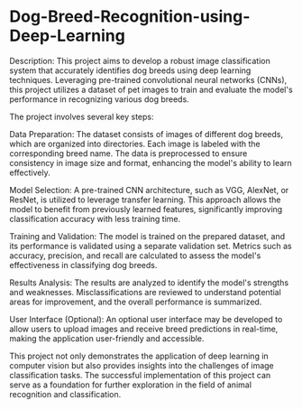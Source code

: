 # Dog-Breed-Recognition-using-Deep-Learning
Description: This project aims to develop a robust image classification system that accurately identifies dog breeds using deep learning techniques. Leveraging pre-trained convolutional neural networks (CNNs), this project utilizes a dataset of pet images to train and evaluate the model's performance in recognizing various dog breeds.

The project involves several key steps:

Data Preparation: The dataset consists of images of different dog breeds, which are organized into directories. Each image is labeled with the corresponding breed name. The data is preprocessed to ensure consistency in image size and format, enhancing the model's ability to learn effectively.

Model Selection: A pre-trained CNN architecture, such as VGG, AlexNet, or ResNet, is utilized to leverage transfer learning. This approach allows the model to benefit from previously learned features, significantly improving classification accuracy with less training time.

Training and Validation: The model is trained on the prepared dataset, and its performance is validated using a separate validation set. Metrics such as accuracy, precision, and recall are calculated to assess the model's effectiveness in classifying dog breeds.

Results Analysis: The results are analyzed to identify the model's strengths and weaknesses. Misclassifications are reviewed to understand potential areas for improvement, and the overall performance is summarized.

User Interface (Optional): An optional user interface may be developed to allow users to upload images and receive breed predictions in real-time, making the application user-friendly and accessible.

This project not only demonstrates the application of deep learning in computer vision but also provides insights into the challenges of image classification tasks. The successful implementation of this project can serve as a foundation for further exploration in the field of animal recognition and classification.
